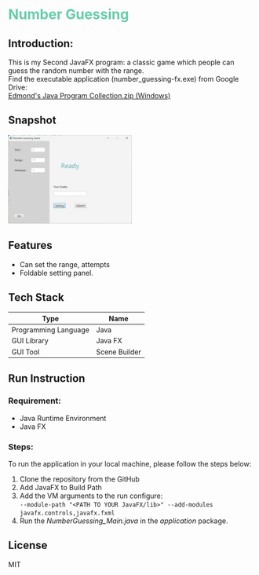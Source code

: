 # <font color=mediumaquamarine>Number Guessing </font>
## Introduction:
This is my Second JavaFX program: a classic game which people can guess the random number with the range.   
Find the executable application (number_guessing-fx.exe) from Google Drive:  
[Edmond's Java Program Collection.zip (Windows)](https://drive.google.com/drive/folders/1ovLlyHeENMtQDsT5b9hJBcHwKPCrC6Mg?usp=sharing)

## Snapshot
<img src="screenshot/ui-1.png" width="600" style="max-width: 50%"> 

## Features
- Can set the range, attempts
- Foldable setting panel.

## Tech Stack 
| Type | Name |
| ----------- | ----------- 
| Programming Language | Java |
| GUI Library | Java FX |
| GUI Tool | Scene Builder|

## Run Instruction
### Requirement:
- Java Runtime Environment
- Java FX
### Steps:   
To run the application in your local machine, please follow the steps below:
1. Clone the repository from the GitHub  
2. Add JavaFX to Build Path
3. Add the VM arguments to the run configure:  
`--module-path "<PATH TO YOUR JavaFX/lib>" --add-modules javafx.controls,javafx.fxml`
4. Run the *NumberGuessing_Main.java* in the *application* package.

## License
MIT